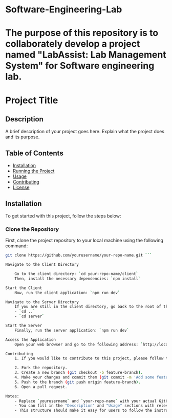 # Software-Engineering-Lab

# The purpose of this repository is to collaborately develop a project named "LabAssist: Lab Management System" for Software engineering lab.  

# Project Title

## Description
A brief description of your project goes here. Explain what the project does and its purpose.

## Table of Contents
- [Installation](#installation)
- [Running the Project](#running-the-project)
- [Usage](#usage)
- [Contributing](#contributing)
- [License](#license)

## Installation

To get started with this project, follow the steps below:

### Clone the Repository
First, clone the project repository to your local machine using the following command:

```bash
git clone https://github.com/yourusername/your-repo-name.git ```

Navigate to the Client Directory

    Go to the client directory: `cd your-repo-name/client`
    Then, install the necessary dependencies: `npm install`

Start the Client
    Now, run the client application: `npm run dev`

Navigate to the Server Directory
    If you are still in the client directory, go back to the root of the project and then navigate to the server directory: 
    - `cd ..`
    - `cd server`

Start the Server
    Finally, run the server application: `npm run dev`

Access the Application
    Open your web browser and go to the following address: `http://localhost:5173/`

Contributing
    1. If you would like to contribute to this project, please follow these steps:

    2. Fork the repository.
    3. Create a new branch (git checkout -b feature-branch).
    4. Make your changes and commit them (git commit -m 'Add some feature').
    5. Push to the branch (git push origin feature-branch).
    6. Open a pull request.

Notes:
    - Replace `yourusername` and `your-repo-name` with your actual GitHub username and repository name.
    - You can fill in the "Description" and "Usage" sections with relevant information about your project.
    - This structure should make it easy for users to follow the instructions and get your project up and running!